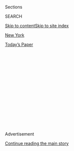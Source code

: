<div id="app">

<div>

<div>

<div>

<div class="NYTAppHideMasthead css-1q2w90k e1suatyy0">

<div class="section css-ui9rw0 e1suatyy2">

<div class="css-eph4ug er09x8g0">

<div class="css-6n7j50">

</div>

<span class="css-1dv1kvn">Sections</span>

<div class="css-10488qs">

<span class="css-1dv1kvn">SEARCH</span>

</div>

[Skip to content](#site-content)[Skip to site index](#site-index)

</div>

<div id="masthead-section-label" class="css-1wr3we4 eaxe0e00">

[New
York](https://www.nytimes3xbfgragh.onion/section/nyregion)

</div>

<div class="css-10698na e1huz5gh0">

</div>

</div>

<div id="masthead-bar-one" class="section hasLinks css-15hmgas e1csuq9d3">

<div class="css-uqyvli e1csuq9d0">

</div>

<div class="css-1uqjmks e1csuq9d1">

</div>

<div class="css-9e9ivx">

[](https://myaccount.nytimes3xbfgragh.onion/auth/login?response_type=cookie&client_id=vi)

</div>

<div class="css-1bvtpon e1csuq9d2">

[Today’s
Paper](https://www.nytimes3xbfgragh.onion/section/todayspaper)

</div>

</div>

</div>

</div>

<div data-aria-hidden="false">

<div id="site-content" data-role="main">

<div>

<div class="css-1aor85t" style="opacity:0.000000001;z-index:-1;visibility:hidden">

<div class="css-1hqnpie">

<div class="css-epjblv">

<span class="css-17xtcya">[New
York](/section/nyregion)</span><span class="css-x15j1o">|</span><span class="css-fwqvlz">Cohen
Pleads Guilty and Details Trump’s Involvement in Moscow Tower
Project</span>

</div>

<div class="css-k008qs">

<div class="css-1iwv8en">

<span class="css-18z7m18"></span>

<div>

</div>

</div>

<span class="css-1n6z4y">https://nyti.ms/2zvy5R8</span>

<div class="css-1705lsu">

<div class="css-4xjgmj">

<div class="css-4skfbu" data-role="toolbar" data-aria-label="Social Media Share buttons, Save button, and Comments Panel with current comment count" data-testid="share-tools">

  - 
  - 
  - 
  - 
    
    <div class="css-6n7j50">
    
    </div>

  - 
  - 

</div>

</div>

</div>

</div>

</div>

</div>

<div id="NYT_TOP_BANNER_REGION" class="css-13pd83m">

</div>

<div id="top-wrapper" class="css-1sy8kpn">

<div id="top-slug" class="css-l9onyx">

Advertisement

</div>

[Continue reading the main
story](#after-top)

<div class="ad top-wrapper" style="text-align:center;height:100%;display:block;min-height:250px">

<div id="top" class="place-ad" data-position="top" data-size-key="top">

</div>

</div>

<div id="after-top">

</div>

</div>

<div id="sponsor-wrapper" class="css-1hyfx7x">

<div id="sponsor-slug" class="css-19vbshk">

Supported by

</div>

[Continue reading the main
story](#after-sponsor)

<div id="sponsor" class="ad sponsor-wrapper" style="text-align:center;height:100%;display:block">

</div>

<div id="after-sponsor">

</div>

</div>

<div class="css-1vkm6nb ehdk2mb0">

# Cohen Pleads Guilty and Details Trump’s Involvement in Moscow Tower Project

</div>

![<span class="css-16f3y1r e13ogyst0">Michael Cohen, President Trump’s
former lawyer, pleaded guilty to lying to Congress about plans to build
a tower for Mr. Trump in Russia. The admission is the latest twist in
the onetime Trump loyalist’s deteriorating relationship with the
president.</span><span class="css-cch8ym"><span class="css-1dv1kvn">Credit</span><span class="css-cnj6d5 e1z0qqy90" itemprop="copyrightHolder"><span class="css-1ly73wi e1tej78p0">Credit...</span><span>Chang
W. Lee/The New York
Times</span></span></span>](https://static01.graylady3jvrrxbe.onion/images/2019/01/11/us/politics/11dc-cohen-print/11dc-cohen-videoSixteenByNineJumbo1600.jpg)

<div class="css-xt80pu e12qa4dv0">

<div class="css-18e8msd">

<div class="css-vp77d3 epjyd6m0">

<div class="css-1baulvz">

By [<span class="css-1baulvz" itemprop="name">Mark
Mazzetti</span>](https://www.nytimes3xbfgragh.onion/by/mark-mazzetti),
[<span class="css-1baulvz" itemprop="name">Benjamin
Weiser</span>](https://www.nytimes3xbfgragh.onion/by/benjamin-weiser),
[<span class="css-1baulvz" itemprop="name">Ben
Protess</span>](https://www.nytimes3xbfgragh.onion/by/ben-protess) and
[<span class="css-1baulvz last-byline" itemprop="name">Maggie
Haberman</span>](https://www.nytimes3xbfgragh.onion/by/maggie-haberman)

</div>

</div>

  - Nov. 29,
    2018

  - 
    
    <div class="css-4xjgmj">
    
    <div class="css-d8bdto" data-role="toolbar" data-aria-label="Social Media Share buttons, Save button, and Comments Panel with current comment count" data-testid="share-tools">
    
      - 
      - 
      - 
      - 
        
        <div class="css-6n7j50">
        
        </div>
    
      - 
      - 
    
    </div>
    
    </div>

</div>

</div>

<div class="section meteredContent css-1r7ky0e" name="articleBody" itemprop="articleBody">

<div class="css-1fanzo5 StoryBodyCompanionColumn">

<div class="css-53u6y8">

WASHINGTON — Donald J. Trump was more involved in discussions over a
potential Russian business deal during the presidential campaign than
previously known, his former lawyer Michael D. Cohen said Thursday [in
pleading guilty to lying to
Congress](https://int.graylady3jvrrxbe.onion/data/documenthelper/501-michael-cohen-court-transcript/ddd84d2b0f5a3425ebc5/optimized/full.pdf#page=1).
Mr. Trump’s associates pursued the project as the Kremlin was escalating
its election sabotage effort meant to help him win the presidency.

Mr. Trump’s participation in discussions about building a grand
skyscraper in Moscow showed how the interests of his business empire
were enmeshed with his political ambitions as he was closing in on the
Republican nomination for president. During the early months of 2016,
when the business discussions were taking place, he was publicly
pressing for warmer relations between the United States and Russia and
an end to economic sanctions imposed by the Obama administration, policy
positions that might have benefited his family business.

Court documents made public by the special counsel, Robert S. Mueller
III, detailed new accusations against Mr. Cohen, the president’s former
fixer, who [already pleaded guilty this
year](https://www.nytimes3xbfgragh.onion/2018/08/21/nyregion/michael-cohen-guilty-plea-trump-takeaways.html)
to committing campaign finance violations and financial crimes. Mr.
Cohen was the point person at the Trump Organization for negotiating a
deal for the Moscow project, and on Thursday he admitted lying to
congressional investigators about the duration of the negotiations and
the extent of the involvement of Mr. Trump — who is identified in the
court documents as “Individual 1.”

After pleading guilty in a Manhattan courtroom on Thursday morning, Mr.
Cohen said that he made the false statements to Congress out of loyalty
to the president and to align with Mr. Trump’s “political messaging.”

</div>

</div>

<div class="css-1fanzo5 StoryBodyCompanionColumn">

<div class="css-53u6y8">

Mr. Cohen’s cooperation with the special counsel’s investigation raises
the possibility that he might have information about the central focus
of the inquiry: whether President Trump or any of his associates
conspired with Russia’s efforts to disrupt the 2016 election. And it was
the second time that Mr. Cohen has imperiled the presidency; he said in
court in New York in August that Mr. Trump [directed hush money
payments](https://www.nytimes3xbfgragh.onion/2018/08/21/nyregion/michael-cohen-plea-deal-trump.html)
during the 2016 campaign to conceal potential sex scandals.

The Trump Tower discussions were occurring as Russia ramped up [its
sabotage
campaign](https://www.nytimes3xbfgragh.onion/2016/12/13/us/politics/russia-hack-election-dnc.html),
the information provided on Thursday by Mr. Cohen showed, though the
documents do not say whether any of Mr. Trump’s advisers were aware of
the Russian disruption effort. According to a grand jury indictment made
public this year, Russian intelligence operatives hacked the emails of
Hillary Clinton’s campaign chairman in March 2016. That same month, an
obscure professor whom Mr. Mueller’s team has identified as a likely
cutout for Russian intelligence [began courting a Trump campaign
aide](https://www.nytimes3xbfgragh.onion/2017/12/30/us/politics/how-fbi-russia-investigation-began-george-papadopoulos.html),
George Papadopoulos.

Mr. Cohen admitted that the discussions about Trump Tower Moscow went on
for at least six months after he [had told
Congress](https://www.nytimes3xbfgragh.onion/2017/08/30/us/politics/trump-russia-michael-cohen.html)
they had ended. They lasted until at least June 14, 2016, when Mr. Cohen
met in New York with an associate who had been trying to arrange his
trip to Russia, and told him he would not be traveling “at that time,”
court documents said. Mr. Cohen also discussed the deal in a 20-minute
phone call with a Russian government employee.

That same day, The Washington Post
[reported](https://www.washingtonpost.com/world/national-security/russian-government-hackers-penetrated-dnc-stole-opposition-research-on-trump/2016/06/14/cf006cb4-316e-11e6-8ff7-7b6c1998b7a0_story.html?utm_term=.bc6441d4b944)
that Russian operatives had infiltrated the computer network of the
Democratic National Committee — the first public evidence of Moscow’s
campaign to disrupt the
election.

</div>

</div>

<div id="doc-basic-promo-498" class="section interactive-content interactive-size-scoop css-174j8de" data-id="100000006238162">

## The Special Counsel’s Charges Against Michael Cohen

United States of America v. Michael Cohen: the special counsel’s charges
against Michael D. Cohen related to the Russia investigation. (PDF, 10
pages, 0.3
MB)

<div class="css-17ih8de interactive-body" data-sourceid="100000006238162">

![10 pages, 0.3
MB](https://int.graylady3jvrrxbe.onion/data/documenthelper/498-cohen-mueller-russia-charges/135a97bf207df8b09f70/optimized/thumbnail.png)

</div>

</div>

<div class="css-1fanzo5 StoryBodyCompanionColumn">

<div class="css-53u6y8">

Mr. Cohen said on Thursday that he discussed the status of the project
with Mr. Trump on more than the three occasions he had previously
acknowledged and briefed Mr. Trump’s family members about it.

</div>

</div>

<div class="css-1fanzo5 StoryBodyCompanionColumn">

<div class="css-53u6y8">

Some of those exchanges, which continued until January 2016, included
the president’s children Ivanka Trump and Donald Trump Jr., both of whom
are executives at the Trump Organization, according to three people
familiar with the documents that the company turned over to Mr.
Mueller’s team.

In one email exchange in 2015, Ms. Trump made a suggestion about the
architecture, according to two of the people familiar with the messages.

Donald Trump Jr. appeared to have replied to only one message, saying
“Cool” in response to an update about the project, the people said.

Mr. Trump and Mr. Cohen discussed Mr. Trump himself traveling to Russia
after the Republican National Convention, though that trip never
materialized.

Mr. Trump defended his role in the Trump Tower Moscow discussions,
brushing aside concerns that he was advancing his business interests at
the time he was hoping to become president.

“There was a good chance that I wouldn’t have won, in which case I would
have gotten back into the business, and why should I lose lots of
opportunities?” he said to reporters as he left Washington for the Group
of 20 meeting in Buenos Aires.

</div>

</div>

<div class="css-1fanzo5 StoryBodyCompanionColumn">

<div class="css-53u6y8">

“We decided — I decided ultimately — not to do it,” he said, adding,
“There would have been nothing wrong if I did do
it.”

</div>

</div>

<div class="css-1sngw6j">

[](https://www.nytimes3xbfgragh.onion/interactive/2018/08/21/us/mueller-trump-charges.html)

<div class="css-1eoytci">

![](https://static01.graylady3jvrrxbe.onion/images/2018/08/22/us/mueller-trump-charges-promo-1534968452597/mueller-trump-charges-promo-1534968452597-articleLarge-v7.jpg)

</div>

<div class="css-1rha1bf">

## Roger Stone and Everyone Charged in the 2016 Election Investigations

Roger J. Stone Jr., one of six Trump advisers convicted in cases
stemming from the investigation by the special counsel, was sentenced to
more than three years in prison.

</div>

</div>

<div class="css-1fanzo5 StoryBodyCompanionColumn">

<div class="css-53u6y8">

Mr. Trump accused his former fixer of lying to receive a reduced
sentence for the crimes he has pleaded guilty to. Under his earlier plea
agreement, Mr. Cohen faced about four to five years in prison.

“He was convicted of various things unrelated to us,” Mr. Trump said,
adding, “He’s a weak person and what he’s trying to do is get a reduced
sentence.”

The proceedings in Lower Manhattan appeared to have global
repercussions. After Mr. Cohen’s appearance in court, [Mr. Trump
abruptly
canceled](https://www.nytimes3xbfgragh.onion/2018/11/29/us/politics/trump-putin-meeting-g20.html)
a planned meeting with President Vladimir V. Putin of Russia while both
leaders are in Argentina. The president said he called off the meeting
because of [Russia’s recent hostilities with
Ukraine](https://www.nytimes3xbfgragh.onion/2018/11/26/world/europe/russia-ukraine-kerch-strait.html).

*\[*[*Read about Trump associates’ connections with Russia and
Ukraine.*](https://www.nytimes3xbfgragh.onion/2017/02/19/us/politics/donald-trump-ukraine-russia.html)*\]*

The new revelations were certain to increase the strain between Mr.
Trump and the Justice Department. In recent days, the president and his
lawyers have [increased their
attacks](https://www.nytimes3xbfgragh.onion/2018/11/15/us/politics/trump-mueller-russia-inquiry.html)
on the department and the Russia investigation, including Mr. Mueller.
This week, the special counsel’s office [accused Mr. Trump’s onetime
campaign
chairman](https://www.nytimes3xbfgragh.onion/2018/11/26/us/politics/mueller-paul-manafort-cooperation.html),
Paul Manafort, of repeatedly lying to investigators in breach of his
plea agreement.

The acting attorney general, Matthew G. Whitaker, was told of Mr.
Cohen’s impending plea Monday or earlier, a person familiar with the
special counsel’s investigation said. The White House learned of it late
Wednesday, people close to Mr. Trump said.

</div>

</div>

<div class="css-1fanzo5 StoryBodyCompanionColumn">

<div class="css-53u6y8">

The new revelations also came a week after Mr. Trump’s lawyers provided
Mr. Mueller with written responses to a set of questions.

The special counsel identified Mr. Cohen’s false statements to Congress
in testimony and materials that Mr. Cohen provided to the Senate and
House Intelligence Committees, which have been conducting their own
investigations into possible coordination between the Trump campaign and
Russia.

“There’s a reason people shouldn’t lie when they’re in front of a
congressional investigation,” Senator Richard M. Burr of North Carolina,
the chairman of the Intelligence Committee, said on Thursday. The
committee’s top Democrat, Senator Mark Warner of Virginia, said that the
panel had made additional criminal referrals to Mr. Mueller, but he gave
no specifics.

</div>

</div>

![<span class="css-16f3y1r e13ogyst0">President Trump disparaged his
former lawyer, Michael Cohen, who pleaded guilty to lying to Congress
regarding a proposal to build a Trump Tower in
Russia.</span><span class="css-cch8ym"><span class="css-1dv1kvn">Credit</span><span class="css-cnj6d5 e1z0qqy90" itemprop="copyrightHolder"><span class="css-1ly73wi e1tej78p0">Credit...</span><span>Doug
Mills/The New York
Times</span></span></span>](https://static01.graylady3jvrrxbe.onion/images/2018/11/30/us/politics/30dc-cohen-vid/30dc-cohen-vid-videoSixteenByNine3000.jpg)

<div class="css-1fanzo5 StoryBodyCompanionColumn">

<div class="css-53u6y8">

Mr. Trump said on Thursday that discussions about the Moscow project
took place in early 2016, but that he did not know exactly when he
decided to stop pursuing it.

*\[*[*Read about Mr. Trump’s attempts to chase business deals in
Russia.*](https://www.nytimes3xbfgragh.onion/2017/01/16/us/politics/donald-trump-russia-business.html)*\]*

The president has previously said that there would be no problem if he
continued to run his business from the White House. “I have a
no-conflict-of-interest provision as president,” Mr. Trump said in
[January 2017](https://www.nytimes3xbfgragh.onion/2017/01/11/us/politics/trump-press-conference-transcript.html),
adding, “I have no deals that could happen in Russia, because we’ve
stayed away.”

Mr. Cohen’s new guilty plea in Federal District Court is the first time
the office of the special counsel has charged him. In exchange for
pleading guilty and continuing to cooperate with Mr. Mueller, he may
hope to receive a lighter sentence.

</div>

</div>

<div class="css-1fanzo5 StoryBodyCompanionColumn">

<div class="css-53u6y8">

He is scheduled to be sentenced in two weeks. It is unclear what
additional time he could face with the new guilty plea.

During his plea hearing in August, Mr. Cohen admitted to making a
$130,000 payment to an adult film actress, Stephanie Clifford, better
known as Stormy Daniels, to keep her quiet about an affair she said she
had with Mr. Trump.

The payment amounted to an illegal contribution to Mr. Trump’s campaign,
prosecutors argued, since her silence bolstered his election hopes and
campaign finance law prohibits individuals from donating more than
$2,700 to a presidential candidate.

He said that the payments to Ms. Clifford and Karen McDougal, a former
Playboy model, were made “in coordination with, and at the direction of,
a candidate for federal office” — a reference to Mr. Trump.

Representative Adam B. Schiff of California, the top Democrat on the
House Intelligence Committee, said Mr. Cohen’s plea on Thursday only
added urgency for congressional investigators who plan to begin an
inquiry into Mr. Trump’s foreign business dealings when Democrats take
control of the House in January.

“If the president and his associates were being untruthful in real time
as they were pursuing this deal,” Mr. Schiff told reporters on Thursday,
“what does it mean now on how much we can rely on what the president is
saying about any continuing Russian financial interest?”

</div>

</div>

</div>

<div>

</div>

<div>

</div>

<div>

</div>

<div>

<div id="bottom-wrapper" class="css-1ede5it">

<div id="bottom-slug" class="css-l9onyx">

Advertisement

</div>

[Continue reading the main
story](#after-bottom)

<div id="bottom" class="ad bottom-wrapper" style="text-align:center;height:100%;display:block;min-height:90px">

</div>

<div id="after-bottom">

</div>

</div>

</div>

</div>

</div>

## Site Index

<div>

</div>

## Site Information Navigation

  - [© <span>2020</span> <span>The New York Times
    Company</span>](https://help.nytimes3xbfgragh.onion/hc/en-us/articles/115014792127-Copyright-notice)

<!-- end list -->

  - [NYTCo](https://www.nytco.com/)
  - [Contact
    Us](https://help.nytimes3xbfgragh.onion/hc/en-us/articles/115015385887-Contact-Us)
  - [Work with us](https://www.nytco.com/careers/)
  - [Advertise](https://nytmediakit.com/)
  - [T Brand Studio](http://www.tbrandstudio.com/)
  - [Your Ad
    Choices](https://www.nytimes3xbfgragh.onion/privacy/cookie-policy#how-do-i-manage-trackers)
  - [Privacy](https://www.nytimes3xbfgragh.onion/privacy)
  - [Terms of
    Service](https://help.nytimes3xbfgragh.onion/hc/en-us/articles/115014893428-Terms-of-service)
  - [Terms of
    Sale](https://help.nytimes3xbfgragh.onion/hc/en-us/articles/115014893968-Terms-of-sale)
  - [Site
    Map](https://spiderbites.nytimes3xbfgragh.onion)
  - [Help](https://help.nytimes3xbfgragh.onion/hc/en-us)
  - [Subscriptions](https://www.nytimes3xbfgragh.onion/subscription?campaignId=37WXW)

</div>

</div>

</div>

</div>
